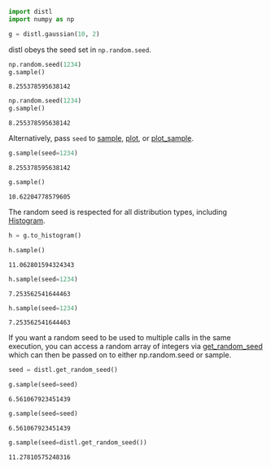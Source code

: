 ```python
import distl
import numpy as np
```


```python
g = distl.gaussian(10, 2)
```

distl obeys the seed set in `np.random.seed`.


```python
np.random.seed(1234)
g.sample()
```




    8.255378595638142




```python
np.random.seed(1234)
g.sample()
```




    8.255378595638142



Alternatively, pass `seed` to [sample](../api/BaseDistribution.sample.md), [plot](../api/BaseDistribution.plot.md), or [plot_sample](../api/BaseDistribution.plot_sample.md).


```python
g.sample(seed=1234)
```




    8.255378595638142




```python
g.sample()
```




    10.62204778579605



The random seed is respected for all distribution types, including [Histogram](../api/Histogram.md).


```python
h = g.to_histogram()
```


```python
h.sample()
```




    11.062801594324343




```python
h.sample(seed=1234)
```




    7.253562541644463




```python
h.sample(seed=1234)
```




    7.253562541644463



If you want a random seed to be used to multiple calls in the same execution, you can access a random array of integers via [get_random_seed](../api/distl.get_random_seed.md) which can then be passed on to either np.random.seed or sample.


```python
seed = distl.get_random_seed()
```


```python
g.sample(seed=seed)
```




    6.561067923451439




```python
g.sample(seed=seed)
```




    6.561067923451439




```python
g.sample(seed=distl.get_random_seed())
```




    11.27810575248316




```python

```

